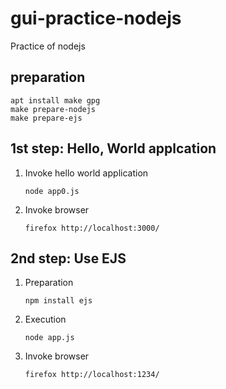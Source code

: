 # gui-practice-nodejs
Practice of nodejs

## preparation

~~~
apt install make gpg
make prepare-nodejs
make prepare-ejs
~~~

## 1st step: Hello, World applcation

 1. Invoke hello world application
    ~~~
    node app0.js
    ~~~
 1. Invoke browser
    ~~~
    firefox http://localhost:3000/
    ~~~

## 2nd step: Use EJS

 1. Preparation
    ~~~
    npm install ejs
    ~~~
 1. Execution
    ~~~
    node app.js
    ~~~
 1. Invoke browser
    ~~~
    firefox http://localhost:1234/
    ~~~
